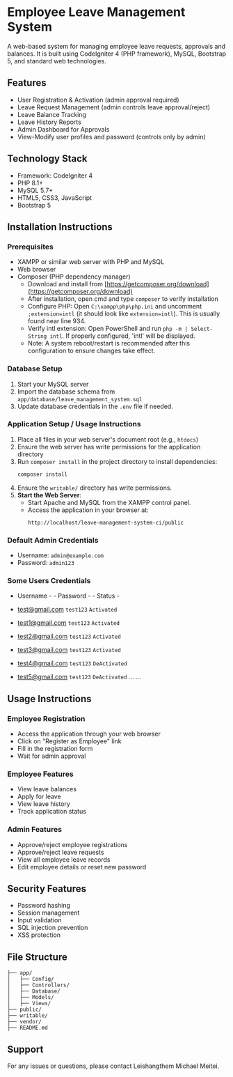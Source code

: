 # Employee Leave Management System

A web-based system for managing employee leave requests, approvals and balances. It is built using CodeIgniter 4 (PHP framework), MySQL, Bootstrap 5, and standard web technologies.


## Features
- User Registration & Activation (admin approval required)
- Leave Request Management (admin controls leave approval/reject)
- Leave Balance Tracking
- Leave History Reports
- Admin Dashboard for Approvals
- View-Modify user profiles and password (controls only by admin)

## Technology Stack
- Framework: CodeIgniter 4
- PHP 8.1+
- MySQL 5.7+
- HTML5, CSS3, JavaScript
- Bootstrap 5

## Installation Instructions

### Prerequisites
- XAMPP or similar web server with PHP and MySQL
- Web browser
- Composer (PHP dependency manager)
  - Download and install from [https://getcomposer.org/download](https://getcomposer.org/download)
  - After installation, open cmd and type `composer` to verify installation
  - Configure PHP: Open `C:\xampp\php\php.ini` and uncomment `;extension=intl` (it should look like `extension=intl`). This is usually found near line 934.
  - Verify intl extension: Open PowerShell and run `php -m | Select-String intl`. If properly configured, 'intl' will be displayed.
  - Note: A system reboot/restart is recommended after this configuration to ensure changes take effect.

### Database Setup
1. Start your MySQL server
2. Import the database schema from `app/database/leave_management_system.sql`
3. Update database credentials in the `.env` file if needed.

### Application Setup / Usage Instructions
1. Place all files in your web server's document root (e.g., `htdocs`)
2. Ensure the web server has write permissions for the application directory
3. Run `composer install` in the project directory to install dependencies:
     ```bash
     composer install
     ```
4. Ensure the `writable/` directory has write permissions.
5. **Start the Web Server**:
   - Start Apache and MySQL from the XAMPP control panel.
   - Access the application in your browser at:
     ```
     http://localhost/leave-management-system-ci/public
     ```

### Default Admin Credentials
- Username: `admin@example.com`
- Password: `admin123`

### Some Users Credentials
- Username -      - Password -  - Status -

- test@gmail.com      `test123`       `Activated`
- test1@gmail.com     `test123`       `Activated`
- test2@gmail.com     `test123`       `Activated`
- test3@gmail.com     `test123`       `Activated` 
- test4@gmail.com     `test123`       `DeActivated` 
- test5@gmail.com     `test123`       `DeActivated` 
...
...


## Usage Instructions

### Employee Registration
- Access the application through your web browser
- Click on "Register as Employee" link
- Fill in the registration form
- Wait for admin approval

### Employee Features
- View leave balances
- Apply for leave
- View leave history
- Track application status

### Admin Features
- Approve/reject employee registrations
- Approve/reject leave requests
- View all employee leave records
- Edit employee details or reset new password

## Security Features
- Password hashing
- Session management
- Input validation
- SQL injection prevention
- XSS protection

## File Structure
```
├── app/
│   ├── Config/
│   ├── Controllers/
│   ├── Database/
│   ├── Models/
│   ├── Views/
├── public/
├── writable/
├── vendor/
├── README.md
```

## Support
For any issues or questions, please contact Leishangthem Michael Meitei. 
